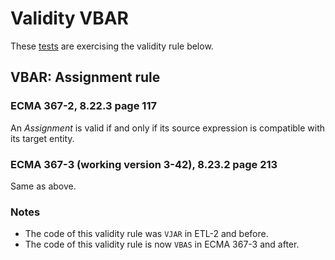 # Validity VBAR

These [tests](.) are exercising the validity rule below.

## VBAR: Assignment rule

### ECMA 367-2, 8.22.3 page 117

An *Assignment* is valid if and only if its source expression is compatible with its target entity.


### ECMA 367-3 (working version 3-42), 8.23.2 page 213

Same as above.

### Notes

* The code of this validity rule was `VJAR` in ETL-2 and before.
* The code of this validity rule is now `VBAS` in ECMA 367-3 and after.
